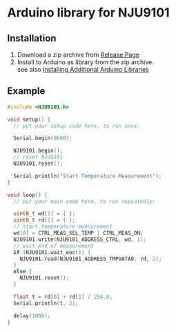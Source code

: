 # Arduino library for NJU9101

## Installation

1. Download a zip archive from [Release Page](https://github.com/NewJapanRadio/NJU9101_Arduino_library/releases)
2. Install to Arduino as library from the zip archive.  
   see also [Installing Additional Arduino Libraries](https://www.arduino.cc/en/Guide/Libraries)

## Example

```cpp
#include <NJU9101.h>

void setup() {
  // put your setup code here, to run once:

  Serial.begin(9600);

  NJU9101.begin();
  // reset NJU9101
  NJU9101.reset();

  Serial.println("Start Temperature Measurement");
}

void loop() {
  // put your main code here, to run repeatedly:

  uint8_t wd[1] = { };
  uint8_t rd[2] = { };
  // start temperature measurement
  wd[0] = CTRL_MEAS_SEL_TEMP | CTRL_MEAS_ON;
  NJU9101.write(NJU9101_ADDRESS_CTRL, wd, 1);
  // wait end of measurement
  if (NJU9101.wait_eoc()) {
    NJU9101.read(NJU9101_ADDRESS_TMPDATA0, rd, 2);
  }
  else {
    NJU9101.reset();
  }

  float t = rd[0] + rd[1] / 256.0;
  Serial.println(t, 2);

  delay(1000);
}
```
